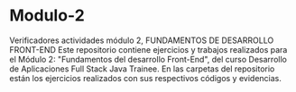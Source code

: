 # Modulo-2
Verificadores actividades módulo 2, FUNDAMENTOS DE DESARROLLO FRONT-END
Este repositorio contiene ejercicios y trabajos realizados para el Módulo 2: "Fundamentos del desarrollo Front-End", del curso Desarrollo de Aplicaciones Full Stack Java Trainee. En las carpetas del repositorio están los ejercicios realizados con sus respectivos códigos y evidencias.
